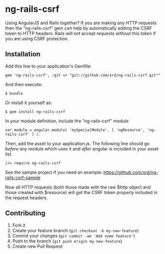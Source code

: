 # ng-rails-csrf

Using AngularJS and Rails together? If you are making any HTTP requests then the "ng-rails-csrf" gem can help by automatically adding the CSRF token to HTTP headers. Rails will not accept requests without this token if you are using CSRF protection.

## Installation

Add this line to your application's Gemfile:

    gem 'ng-rails-csrf', :git => "git://github.com/xrd/ng-rails-csrf.git""

And then execute:

    $ bundle

Or install it yourself as:

    $ gem install ng-rails-csrf

In your module definition, include the "ng-rails-csrf" module

    var module = angular.module( 'mySpecialModule', [ 'ngResource', 'ng-rails-csrf' ] ).

Then, add the asset to your application.js. The following line should go *before* any module which uses it and *after* angular is included in your asset list. 

    //= require ng-rails-csrf

See the sample project if you need an example: https://github.com/xrd/ng-rails-csrf-sample

Now all HTTP requests (both those made with the raw $http object and those created with $resource) will get the CSRF token properly included in the request headers.

## Contributing

1. Fork it
2. Create your feature branch (`git checkout -b my-new-feature`)
3. Commit your changes (`git commit -am 'Add some feature'`)
4. Push to the branch (`git push origin my-new-feature`)
5. Create new Pull Request
